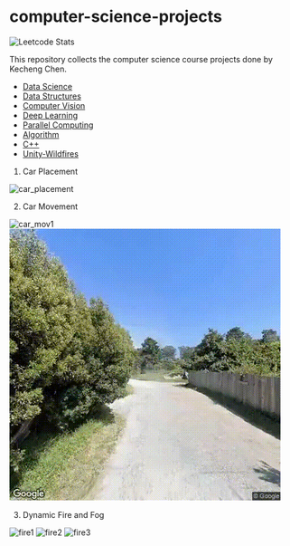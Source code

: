 # computer-science-projects
![Leetcode Stats](https://leetcard.jacoblin.cool/Kecheng-Chen?theme=unicorn)

This repository collects the computer science course projects done by Kecheng Chen.
* [Data Science](https://github.com/Kecheng-Chen/data-science)
* [Data Structures](https://github.com/Kecheng-Chen/data-structures)
* [Computer Vision](https://github.com/Kecheng-Chen/computer-vision)
* [Deep Learning](https://github.com/Kecheng-Chen/deep-learning)
* [Parallel Computing](https://github.com/Kecheng-Chen/final_project)
* [Algorithm](https://github.com/Kecheng-Chen/algorithm)
* [C++](https://github.com/Kecheng-Chen/SimCenterBootcamp2023)
* [Unity-Wildfires](https://www.youtube.com/watch?v=Hu5GZwlxnJ4)
1. Car Placement

![car_placement](https://github.com/Kecheng-Chen/computer-science-projects/assets/54642184/a1f14d05-1e57-4ef0-a6fb-50a9df569345)

2. Car Movement

![car_mov1](https://github.com/Kecheng-Chen/computer-science-projects/assets/54642184/50ce6c68-f1d7-4051-9f64-eb74f7b23e49)
![](https://github.com/Kecheng-Chen/computer-science-projects/blob/main/car_mov2.gif)

3. Dynamic Fire and Fog

![fire1](https://github.com/Kecheng-Chen/computer-science-projects/assets/54642184/d40ab200-7c9c-4562-add2-dd0256f321c4)
![fire2](https://github.com/Kecheng-Chen/computer-science-projects/assets/54642184/e1d96b55-38bd-44e1-8301-0d0d41ccf4e7)
![fire3](https://github.com/Kecheng-Chen/computer-science-projects/assets/54642184/d694277c-74e4-476f-95bc-6b5624f2d83d)

